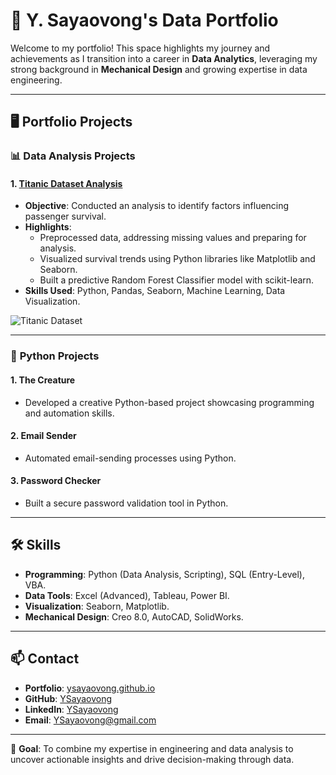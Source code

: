 # 🌟 Y. Sayaovong's Data Portfolio

Welcome to my portfolio! This space highlights my journey and achievements as I transition into a career in **Data Analytics**, leveraging my strong background in **Mechanical Design** and growing expertise in data engineering.

---

## 🖥️ **Portfolio Projects**

### 📊 **Data Analysis Projects**
#### 1. [Titanic Dataset Analysis](https://github.com/YSayaovong/Refonte-Data-Engineer-Internship/tree/main/Titanic-Dataset-Analysis)
- **Objective**: Conducted an analysis to identify factors influencing passenger survival.
- **Highlights**:
  - Preprocessed data, addressing missing values and preparing for analysis.
  - Visualized survival trends using Python libraries like Matplotlib and Seaborn.
  - Built a predictive Random Forest Classifier model with scikit-learn.
- **Skills Used**: Python, Pandas, Seaborn, Machine Learning, Data Visualization.
  
![Titanic Dataset](https://upload.wikimedia.org/wikipedia/commons/thumb/6/6e/RMS_Titanic_3.jpg/1024px-RMS_Titanic_3.jpg)

---

### 🐍 **Python Projects**
#### 1. The Creature
- Developed a creative Python-based project showcasing programming and automation skills.
#### 2. Email Sender
- Automated email-sending processes using Python.
#### 3. Password Checker
- Built a secure password validation tool in Python.


---

## 🛠️ **Skills**
- **Programming**: Python (Data Analysis, Scripting), SQL (Entry-Level), VBA.
- **Data Tools**: Excel (Advanced), Tableau, Power BI.
- **Visualization**: Seaborn, Matplotlib.
- **Mechanical Design**: Creo 8.0, AutoCAD, SolidWorks.

---

## 📫 **Contact**
- **Portfolio**: [ysayaovong.github.io](https://ysayaovong.github.io/Portfolio/index.html)
- **GitHub**: [YSayaovong](https://github.com/YSayaovong)
- **LinkedIn**: [YSayaovong](https://linkedin.com/in/YSayaovong)
- **Email**: YSayaovong@gmail.com

---

🎯 **Goal**: To combine my expertise in engineering and data analysis to uncover actionable insights and drive decision-making through data.
